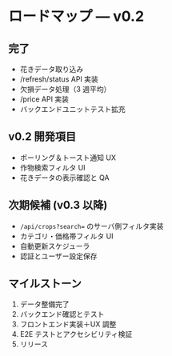 # ロードマップ — v0.2

## 完了
- 花きデータ取り込み
- /refresh/status API 実装
- 欠損データ処理（3 週平均）
- /price API 実装
- バックエンドユニットテスト拡充

## v0.2 開発項目
- ポーリング＆トースト通知 UX
- 作物検索フィルタ UI
- 花きデータの表示確認と QA

## 次期候補 (v0.3 以降)
- `/api/crops?search=` のサーバ側フィルタ実装
- カテゴリ・価格帯フィルタ UI
- 自動更新スケジューラ
- 認証とユーザー設定保存

## マイルストーン
1. データ整備完了
2. バックエンド確認とテスト
3. フロントエンド実装＋UX 調整
4. E2E テストとアクセシビリティ検証
5. リリース

